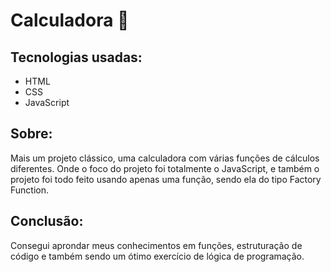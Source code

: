 # Calculadora 🔢

## Tecnologias usadas:
- HTML
- CSS
- JavaScript

## Sobre:
Mais um projeto clássico, uma calculadora com várias funções de cálculos diferentes. Onde o foco do projeto foi totalmente o JavaScript, e também o projeto foi todo feito usando apenas uma função, sendo ela do tipo Factory Function.

## Conclusão:
Consegui aprondar meus conhecimentos em funções, estruturação de código e também sendo um ótimo exercício de lógica de programação.
